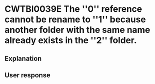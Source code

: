 # CWTBI0039E The ''0'' reference cannot be rename to ''1'' because another folder with the same name already exists in the ''2'' folder.

## Explanation

## User response